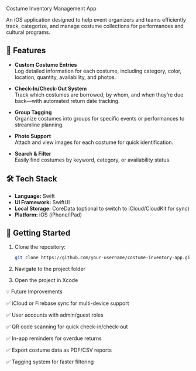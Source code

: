 Costume Inventory Management App

An iOS application designed to help event organizers and teams efficiently track, categorize, and manage costume collections for performances and cultural programs.

## 📱 Features

- **Custom Costume Entries**  
  Log detailed information for each costume, including category, color, location, quantity, availability, and photos.

- **Check-In/Check-Out System**  
  Track which costumes are borrowed, by whom, and when they’re due back—with automated return date tracking.

- **Group Tagging**  
  Organize costumes into groups for specific events or performances to streamline planning.

- **Photo Support**  
  Attach and view images for each costume for quick identification.

- **Search & Filter**  
  Easily find costumes by keyword, category, or availability status.

## 🛠 Tech Stack

- **Language:** Swift  
- **UI Framework:** SwiftUI  
- **Local Storage:** CoreData (optional to switch to iCloud/CloudKit for sync)  
- **Platform:** iOS (iPhone/iPad)

## 🚀 Getting Started

1. Clone the repository:
   ```bash
   git clone https://github.com/your-username/costume-inventory-app.git

2. Navigate to the project folder

3. Open the project in Xcode

💡 Future Improvements

✅ iCloud or Firebase sync for multi-device support

✅ User accounts with admin/guest roles

✅ QR code scanning for quick check-in/check-out

✅ In-app reminders for overdue returns

✅ Export costume data as PDF/CSV reports

✅ Tagging system for faster filtering



